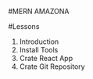 #MERN AMAZONA

#Lessons

1. Introduction
2. Install Tools
3. Crate React App
4. Crate Git Repository
